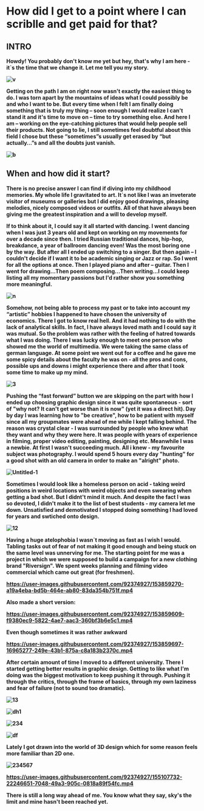 
# How did I get to a point where I can scriblle and get paid for that?


## INTRO
<strong>
Howdy! You probably don't know me yet but hey, that's why I am here - it`s the time that we change it. Let me tell you my story.

  

![v](https://user-images.githubusercontent.com/92374927/153878942-244311d2-41c2-4043-ba55-57c0e6f3f14c.JPEG)


Getting on the path I am on right now wasn't exactly the easiest thing to do. I was torn apart by the mountains of ideas what I could possibly be and who I want to be. But every time when I felt I am finally doing something that is truly my thing – soon enough I would realize I can't stand it and it's time to move on – time to try something else. And here I am – working on the eye-catching pictures that would help people sell their products.
Not going to lie, I still sometimes feel doubtful about this field I chose but these “sometimes”s usually get erased by “but actually…”s  and all the doubts just vanish.

![b](https://user-images.githubusercontent.com/92374927/153860780-aa01547c-b0ef-41d4-a0fd-554e534d923a.jpg)


## When and how did it start?
There is no precise answer I can find if diving into my childhood memories. My whole life I gravitated to art. It`s not like I was an inveterate visitor of museums or galleries but I did enjoy good drawings, pleasing melodies, nicely composed videos or outfits. All of that have always been giving me the greatest inspiration and a will to develop myself.


If to think about it, I could say it all started with dancing. I went dancing when I was just 3 years old and kept on working on my movements for over a decade since then. I tried Russian traditional dances, hip-hop, breakdance, a year of ballroom dancing even! Was the most boring one by the way. But after all I ended up switching to a singer. But then again – I couldn't decide if I want it to be academic singing or Jazz or rap. So I went for all the options at once. Then I played piano and after – guitar. Then I went for drawing...Then poem composing...Then writing...I could keep listing all my momentary passions but I'd rather show you something more meaningful.


![n](https://user-images.githubusercontent.com/92374927/153886030-aa7ee3c9-3499-4d37-a295-1b68ef91c893.jpg)



Somehow, not being able to process my past or to take into account my “artistic” hobbies I happened to have chosen the university of economics. There I got to know real hell. And it had nothing to do with the lack of analytical skills. In fact, I have always loved math and I could say it was mutual. So the problem was rather with the feeling of hatred towards what I was doing. There I was lucky enough to meet one person who showed me the world of multimedia. We were taking the same class of german language. At some point we went out for a coffee and he gave me some spicy details about the faculty he was on - all the pros and cons, possible ups and downs i might experience there and after that I took some time to make up my mind.


![3](https://user-images.githubusercontent.com/92374927/153888577-81bef3f7-eab4-4234-94c6-5759bbed0584.jpg)



Pushing the “fast forward” button we are skipping on the part with how I ended up choosing graphic design since it was quite spontaneous - sort of "why not? It can't get worse than it is now" (yet it was a direct hit).
Day by day I was learning how to "be creative", how to be patient with myself since all my groupmates were ahead of me while I kept falling behind. The reason was crystal clear - I was surrounded by people who knew what they want and why they were here. It was people with years of experience in filming, proper video editing, painting, designing etc. Meanwhile I was a newbie. At first I wasn't succeeding much. All i knew - my favourite subject was photography. I would spend 5 hours every day "hunting" for a good shot with an old camera in order to make an "alright" photo. 




![Untitled-1](https://user-images.githubusercontent.com/92374927/153907594-6359c7dc-4807-4e70-8e1c-23af6f5d460d.jpg)



Sometimes I would look like a homeless person on acid - taking weird positions in weird locations with weird objects and even swearing when getting a bad shot. But I didnt't mind it much.
And despite the fact I was so devoted, I didn't make it to the list of best students - my camera let me down. Unsatisfied and demotivated I stopped doing something I had loved for years and swtiched onto design. 




![12](https://user-images.githubusercontent.com/92374927/153909207-22d28253-0840-47ee-8903-723efa6db6af.jpg)







Having a huge atelophobia I wasn`t moving as fast as I wish I would. Tabling tasks out of fear of not making it good enough and being stuck on the same level was unnerving for me. The starting point for me was a project in which we were supposed to build a campaign for a new clothing brand "Riversign". We spent weeks planning and filming video commercial which came out great (for freshmen).


https://user-images.githubusercontent.com/92374927/153859270-a19a4eba-bd5b-464e-ab80-83da354b751f.mp4

Also made a short version:


https://user-images.githubusercontent.com/92374927/153859609-f9380ec9-5822-4ae7-aac3-360bf3b6e5c1.mp4



Even though sometimes it was rather awkward

https://user-images.githubusercontent.com/92374927/153859697-16965277-249e-43b1-875a-c8a183b2370c.mp4

After certain amount of time I moved to a different university. There I started getting better results in graphic design. Getting to like what I'm doing was the biggest motivation to keep pushing it through. Pushing it through the critics, through the frame of basics, through my own laziness and fear of failure (not to sound too dramatic).




![13](https://user-images.githubusercontent.com/92374927/153912460-ff2d4b3b-f620-42ea-b2ab-af9ff2999d4b.jpg)




![dh1](https://user-images.githubusercontent.com/92374927/153912484-e9b714ab-6c4e-4481-b416-02c14750f056.jpg)



![234](https://user-images.githubusercontent.com/92374927/153913529-8fbffaf2-f1ed-4136-81a2-5868480f5373.jpg)





![df](https://user-images.githubusercontent.com/92374927/153914351-dda7e8b4-fe6c-455a-a0a9-731f113f3d0e.jpg)


Lately I got drawn into the world of 3D design which for some reason feels more familiar than 2D one.




![234567](https://user-images.githubusercontent.com/92374927/153916350-f36067e5-4604-43a9-b96d-a4383233f37f.jpg)


https://user-images.githubusercontent.com/92374927/155107732-22246651-7048-49a3-905c-0818a89f54fc.mp4


There is still a long way ahead of me. You know what they say, sky's the limit and mine hasn't been reached yet. 
